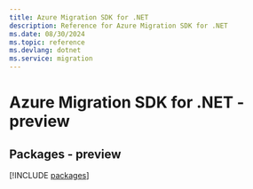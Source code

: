 ```yaml
---
title: Azure Migration SDK for .NET
description: Reference for Azure Migration SDK for .NET
ms.date: 08/30/2024
ms.topic: reference
ms.devlang: dotnet
ms.service: migration
---
```

# Azure Migration SDK for .NET - preview
## Packages - preview
[!INCLUDE [packages](migration-index.md)]